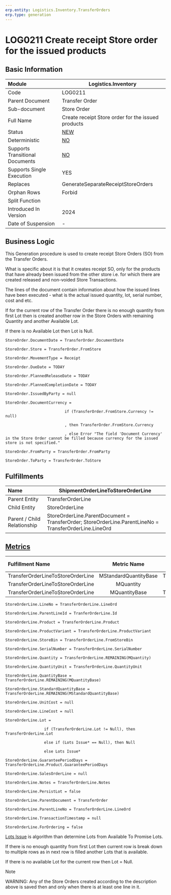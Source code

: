 ```yaml
---
erp.entity: Logistics.Inventory.TransferOrders
erp.type: generation
---
```


# LOG0211 Create receipt Store order for the issued products

## Basic Information

| Module                          | Logistics.Inventory                                          |
| :------------------------------ | ------------------------------------------------------------ |
| Code                            | LOG0211                                                      |
| Parent Document                 | Transfer Order                                               |
| Sub-document                    | Store Order                                                  |
| Full Name                       | Create receipt Store order for the issued products           |
| Status                          | [NEW](xref:generation-procedures-update)                     |
| Deterministic                   | [NO](xref:deterministic-generations)                         |
| Supports Transitional Documents | [NO](xref:transitional-documents)                            |
| Supports Single Execution       | YES                                                          |
| Replaces                        | GenerateSeparateReceiptStoreOrders                           |
| Orphan Rows                     | Forbid                                                       |
| Split Function                  |                                                              |
| Introduced In Version           | 2024                                                         |
| Date of Suspension              | -                                                            |

##  Business Logic

This Generation procedure is used to create receipt Store Orders (SO) from the Transfer Orders.

What is specific about it is that it creates receipt SO, only for the products that have already been issued from the other store i.e. for which there are created released and non-voided Store Transactions. 

The lines of the document contain information about how the issued lines have been executed - what is the actual issued quantity, lot, serial number, cost and etc.

If for the current row of the Transfer Order there is no enough quantity from first Lot then is created another row in the Store Orders with remaining Quantity and another Available Lot.

If there is no Available Lot then Lot is Null.

```
StoreOrder.DocumentDate = TransferOrder.DocumentDate

StoreOrder.Store = TransferOrder.FromStore

StoreOrder.MovementType = Receipt

StoreOrder.DueDate = TODAY

StoreOrder.PlannedReleaseDate = TODAY

StoreOrder.PlannedCompletionDate = TODAY

StoreOrder.IssuedByParty = null

StoreOrder.DocumentCurrency =  

​                          if (TransferOrder.FromStore.Currency != null)

​                          , then TransferOrder.FromStore.Currency

​                          , else Error "The field 'Document Currency' in the Store Order cannot be filled because currency for the issued store is not specified."

StoreOrder.FromParty = TransferOrder.FromParty

StoreOrder.ToParty = TransferOrder.ToStore
```

## Fulfillments

| Name                        | ShipmentOrderLineToStoreOrderLine                            |
| :-------------------------- | ------------------------------------------------------------ |
| Parent Entity               | TransferOrderLine                                            |
| Child Entity                | StoreOrderLine                                               |
| Parent / Child Relationship | StoreOrderLine.ParentDocument = TransferOrder; StoreOrderLine.ParentLineNo = TransferOrderLine.LineOrd |

## [Metrics](../reference/metrics.md)

| Fulfillment Name                  |      Metric Name      |               Measurement Unit                | Parent Value                           | Child Value                         | New Record |
| :-------------------------------- | :-------------------: | :-------------------------------------------: | :------------------------------------- | :---------------------------------- | :--------- |
| TransferOrderLineToStoreOrderLine | MStandardQuantityBase | TransferOrderLine.Product.BaseMeasurementUnit | TransferOrderLine.StandardQuantityBase | StoreOrderLine.StandardQuantityBase | YES        |
| TransferOrderLineToStoreOrderLine |       MQuantity       |        TransferOrderLine.QuantityUnit         | TransferOrderLine.Quantity             | StoreOrderLine.Quantity             | NO         |
| TransferOrderLineToStoreOrderLine |     MQuantityBase     | TransferOrderLine.Product.BaseMeasurementUnit | TransferOrderLine.QuantityBase         | StoreOrderLine.QuantityBase         | NO         |

```
StoreOrderLine.LineNo = TransferOrderLine.LineOrd

StoreOrderLine.ParentLineId = TranferOrderLine.Id

StoreOrderLine.Product = TransferOrderLine.Product

StoreOrderLine.ProductVariant = TransferOrderLine.ProductVariant

StoreOrderLine.StoreBin = TransferOrderLine.FromStoreBin

StoreOrderLine.SerialNumber = TransferOrderLine.SerialNumber

StoreOrderLine.Quantity = TransferOrderLine.REMAINING(MQuantity)

StoreOrderLine.QuantityUnit = TransferOrderLine.QuantityUnit

StoreOrderLine.QuantityBase = TransferOrderLine.REMAINING(MQuantityBase)

StoreOrderLine.StandardQuantityBase = TransferOrderLine.REMAINING(MStandardQuantityBase)

StoreOrderLine.UnitCost = null

StoreOrderLine.LineCost = null

StoreOrderLine.Lot =

​                 if (TransferOrderLine.Lot != Null), then TransferOrderLine.Lot

                 else if (Lots Issue* == Null), then Null

                 else Lots Issue*

StoreOrderLine.GuaranteePeriodDays = TransferOrderLine.Product.GuaranteePeriodDays

StoreOrderLine.SalesOrderLine = null

StoreOrderLine.Notes = TransferOrderLine.Notes

StoreOrderLine.PersistLot = false

StoreOrderLine.ParentDocument = TransferOrder

StoreOrderLine.ParentLineNo = TransferOrderLine.LineOrd

StoreOrderLine.TransactionTimestamp = null

StoreOrderLine.ForOrdering = false

```

[Lots Issue](https://docs.erp.net/tech/modules/logistics/concepts/lots-issue.html) is algorithm than determine Lots from Available To Promise Lots.

If there is no enough quantity from first Lot then current row is break down to multiple rows as in next row is filled another Lots that is available.

If there is no available Lot for the current row then Lot = Null.

> [!Note]
> WARNING: Any of the Store Orders created according to the description above is saved then and only when there is at least one line in it.
